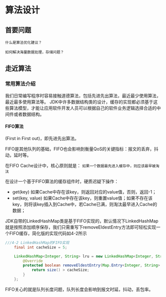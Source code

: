 

# 算法设计

## 首要问题

`什么是算法优化建议？` 

`如何解决海量数据处理，存储问题？`

## 走近算法

### 常用算法介绍
我们日常编写程序时容易接触道德算法，包括先进先出算法，最近最少使用算法，最近最多使用算法等。
JDK中许多数据结构类的设计，缓存的实现都必须基于这些算法模型，才能让应用软件开发人员可以根据自己的软件业务逻辑选择合适的中间件或者数据结构。

#### FIFO算法

(First in First out)，即先进先出算法。

FIFO是其他队列的基础，FIFO也会影响到衡量QoS的关键指标：报文的丢弃，抖动，延时等。

在FIFO Cache设计中，核心原则就是：
`如果一个数据最先进入缓存中，则应该最早被淘汰`

在设计一个基于FIFO算法的缓存组件时，硬质迟疑下操作：
+ get(key) 
  如果Cache中存在该key，则返回对应的value值，否则，返回-1；
+ set(key, value) 
  如果Cache中存在该key，则重置value值；如果不存在该key，则将该key插入到Cache中，若Cache已满，则淘汰最早进入Cache的数据；

JDK自带的LinkedHashMap类是基于FIFO实现的，默认情况下LinkedHashMap就是按照添加顺序保存，我们只需重写下removeEldestEntry方法即可轻松实现一个FIFO缓存，简化版的实现代码如4-2所示
```java
///4-2 LinkedHashMap的FIFO实现
    final int cacheSize = 5;

    LinkedHashMap<Integer, String> lru = new LinkedHashMap<Integer, String>() {
        @Override
        protected boolean removeEldestEntry(Map.Entry<Integer, String> eldest){
            return size() > cacheSize;
        }
    };
```

FIFO关心的就是队列长度问题，队列长度会影响到报文时延，抖动，丢包率。